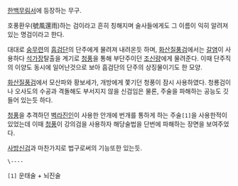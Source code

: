 [한백무림서](%ED%95%9C%EB%B0%B1%EB%AC%B4%EB%A6%BC%EC%84%9C.md)에 등장하는 무구.

호풍환우(號風還雨)하는 검이라고 흔히 칭해지며 술사들에게도 그 이름이 익히 알려져있는 명검이라고 한다.  

대대로 [숭무련](%EC%88%AD%EB%AC%B4%EB%A0%A8.md)의
[흠검단](%ED%9D%A0%EA%B2%80%EB%8B%A8.md)의 단주에게 물려져 내려온듯 하며,
[화산질풍검](%ED%99%94%EC%82%B0%EC%A7%88%ED%92%8D%EA%B2%80.md)에서는
[갈염](%EA%B0%88%EC%97%BC.md)이 사용하다
[석가장](%EC%84%9D%EA%B0%80%EC%9E%A5.md)탈출을 계기로
[청풍](%EC%B2%AD%ED%92%8D.md)을 통해 부단주이던
[조신량](%EC%A1%B0%EC%8B%A0%EB%9F%89.md)에게 물려준다. 이때 단주직의 이양도 동시에 일어난것으로 보아
흠검단의 단주의 상징물이기도 한 모양.

[화산질풍검](%ED%99%94%EC%82%B0%EC%A7%88%ED%92%8D%EA%B2%80.md)에서 모산파와 황보세가, 개방에게
쫓기던 청풍이 잠시 사용하였다. 청룡검이나 오사도의 수공과 격돌해도 부서지지 않을 신검임은 물론, 주술을 파해하는 공능도 깃들어 있는듯
하다.

[청풍](%EC%B2%AD%ED%92%8D.md)을 추격하던
[벽라진인](%EB%B2%BD%EB%9D%BC%EC%A7%84%EC%9D%B8.md)이 사용한 안개에 번개를 통하게 하는
주술`[1]`을 사용한적이 있었는데 이때 [청풍](%EC%B2%AD%ED%92%8D.md)이 강의검을 사용하자 해당술법을 단번에
파해하는 장면을 보여주었다.

[사방신검](%EC%82%AC%EB%B0%A9%EC%8B%A0%EA%B2%80.md)과 마찬가지로 법구로써의 기능또한 있는듯.

`\----`

`[1]` 운태술 + 뇌진술

